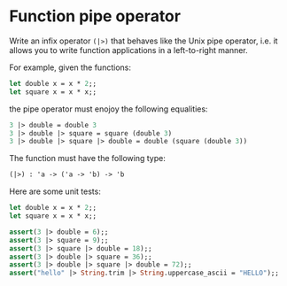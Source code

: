 # Function pipe operator

Write an infix operator `(|>)` that behaves like the Unix pipe operator, i.e. it allows you to write function applications in a left-to-right manner.

For example, given the functions:  
```ocaml
let double x = x * 2;;
let square x = x * x;;
```
the pipe operator must enojoy the following equalities:
```ocaml
3 |> double = double 3
3 |> double |> square = square (double 3) 
3 |> double |> square |> double = double (square (double 3)) 
```

The function must have the following type:
```ocaml
(|>) : 'a -> ('a -> 'b) -> 'b
```

Here are some unit tests:
```ocaml
let double x = x * 2;;
let square x = x * x;;

assert(3 |> double = 6);;
assert(3 |> square = 9);;
assert(3 |> square |> double = 18);;
assert(3 |> double |> square = 36);;
assert(3 |> double |> square |> double = 72);;
assert("hello" |> String.trim |> String.uppercase_ascii = "HELLO");;
```